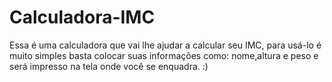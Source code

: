 # Calculadora-IMC
Essa é uma calculadora que vai lhe ajudar a calcular seu IMC, para usá-lo é muito simples
basta colocar suas informações como: nome,altura e peso e será impresso na tela onde você
se enquadra. :)
